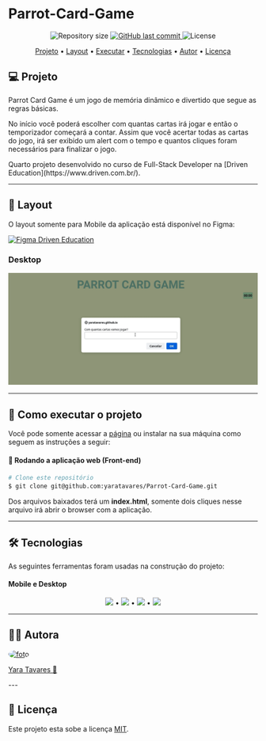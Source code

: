 # Parrot-Card-Game

<p align="center">
  <img alt="Repository size" src="https://img.shields.io/github/repo-size/yaratavares/Parrot-Card-Game">
  <a href="https://github.com/yaratavares/CineFlex/commits/main">
    <img alt="GitHub last commit" src="https://img.shields.io/github/last-commit/yaratavares/Parrot-Card-Game">
  </a>
   <img alt="License" src="https://img.shields.io/badge/license-MIT-brightgreen"></p>

<p align="center">
 <a href="#-sobre-o-projeto">Projeto</a> •
 <a href="#-layout">Layout</a> • 
 <a href="#-executar">Executar</a> • 
 <a href="#-tecnologias">Tecnologias</a> • 
 <a href="#-autor">Autor</a> • 
 <a href="#user-content--licença">Licença</a>
</p>

## 💻 Projeto

<p>
Parrot Card Game é um jogo de memória dinâmico e divertido que segue as regras básicas.

No início você poderá escolher com quantas cartas irá jogar e então o temporizador começará a contar. Assim que você acertar todas as cartas do jogo, irá ser exibido um alert com o tempo e quantos cliques foram necessários para finalizar o jogo.
</p>

<p>Quarto projeto desenvolvido no curso de Full-Stack Developer na [Driven Education](https://www.driven.com.br/).</p>

---

## 🎨 Layout

O layout somente para Mobile da aplicação está disponível no Figma:

<a href="https://www.figma.com/file/UkajvEwTQQX9cd63ufYt3T/Parrot-Card-Game">
<img alt="Figma Driven Education" src="https://img.shields.io/badge/Acessar%20Layout%20-Figma-%2304D361">
</a>

### Desktop

  <img src="./assets/parrotcardgame.gif"/>

---

## 🚀 Como executar o projeto

Você pode somente acessar a [página](https://yaratavares.github.io/Parrot-Card-Game/) ou instalar na sua máquina como seguem as instruções a seguir:



#### 🧭 Rodando a aplicação web (Front-end)

```bash
# Clone este repositório
$ git clone git@github.com:yaratavares/Parrot-Card-Game.git
```
Dos arquivos baixados terá um **index.html**, somente dois cliques nesse arquivo irá abrir o browser com a aplicação.

---

## 🛠 Tecnologias

As seguintes ferramentas foram usadas na construção do projeto:

#### **Mobile e Desktop**
<p align="center">
<img src="https://emojis.slackmojis.com/emojis/images/1554740062/5584/deployparrot.gif?1554740062"/ width="30px"> •
<img src="https://img.shields.io/badge/JavaScript-323330?style=for-the-badge&logo=javascript&logoColor=F7DF1E"/> •
<img src="https://img.shields.io/badge/CSS3-1572B6?style=for-the-badge&logo=css3&logoColor=white"/> •
<img src="https://img.shields.io/badge/HTML5-E34F26?style=for-the-badge&logo=html5&logoColor=white"/>
</p>

---

## 🧜‍♀️ Autora

<a href="https://www.linkedin.com/in/yaracristinatavares/" >
 <img style="border-radius: 50%" src="https://avatars.githubusercontent.com/u/91642311?v=4" width="100px;" alt="foto"/>
 <p>Yara Tavares 🚀</p>
</a>
---

## 📝 Licença

Este projeto esta sobe a licença [MIT](./LICENSE).
